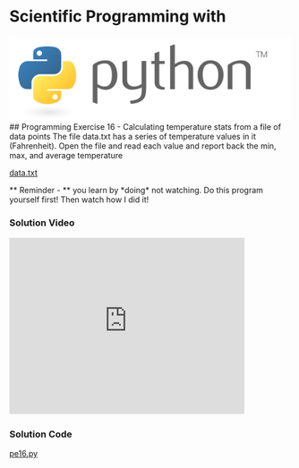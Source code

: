 # Scientific Programming with 
<img src="../../imgs/python.png"/>
## Programming Exercise 16 - Calculating temperature stats from a file of data points
The file data.txt has a series of temperature values in it (Fahrenheit).  Open the file and read each value and report back the min, max, and average temperature

[data.txt](data.txt)

<div class="highlight">** Reminder -  ** you learn by *doing* not watching.  Do this program yourself first!  Then watch how I did it!</div>

### Solution Video
<iframe width="420" height="315" src="https://www.youtube.com/embed/MWhsMgjhjz4" frameborder="0" allowfullscreen></iframe>

### Solution Code
[pe16.py](pe16.py)



